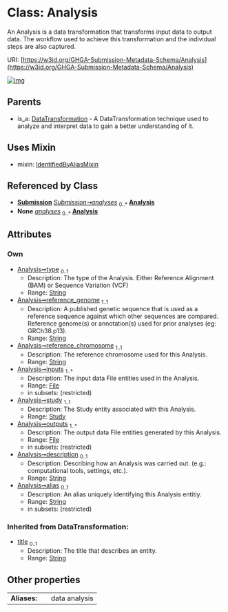
# Class: Analysis


An Analysis is a data transformation that transforms input data to output data. The workflow used to achieve this transformation and the individual steps are also captured.

URI: [https://w3id.org/GHGA-Submission-Metadata-Schema/Analysis](https://w3id.org/GHGA-Submission-Metadata-Schema/Analysis)


[![img](https://yuml.me/diagram/nofunky;dir:TB/class/[Submission],[Study],[IdentifiedByAliasMixin],[File],[DataTransformation],[File]<outputs%201..*-%20[Analysis&#124;type:string%20%3F;reference_genome:string;reference_chromosome:string;description:string%20%3F;alias:string%20%3F;title(i):string%20%3F],[Study]<study%201..1-%20[Analysis],[File]<inputs%201..*-%20[Analysis],[Submission]++-%20analyses%200..*>[Analysis],[Submission]++-%20analyses(i)%200..*>[Analysis],[Analysis]uses%20-.->[IdentifiedByAliasMixin],[DataTransformation]^-[Analysis])](https://yuml.me/diagram/nofunky;dir:TB/class/[Submission],[Study],[IdentifiedByAliasMixin],[File],[DataTransformation],[File]<outputs%201..*-%20[Analysis&#124;type:string%20%3F;reference_genome:string;reference_chromosome:string;description:string%20%3F;alias:string%20%3F;title(i):string%20%3F],[Study]<study%201..1-%20[Analysis],[File]<inputs%201..*-%20[Analysis],[Submission]++-%20analyses%200..*>[Analysis],[Submission]++-%20analyses(i)%200..*>[Analysis],[Analysis]uses%20-.->[IdentifiedByAliasMixin],[DataTransformation]^-[Analysis])

## Parents

 *  is_a: [DataTransformation](DataTransformation.md) - A DataTransformation technique used to analyze and interpret data to gain a better understanding of it.

## Uses Mixin

 *  mixin: [IdentifiedByAliasMixin](IdentifiedByAliasMixin.md)

## Referenced by Class

 *  **[Submission](Submission.md)** *[Submission➞analyses](Submission_analyses.md)*  <sub>0..\*</sub>  **[Analysis](Analysis.md)**
 *  **None** *[analyses](analyses.md)*  <sub>0..\*</sub>  **[Analysis](Analysis.md)**

## Attributes


### Own

 * [Analysis➞type](Analysis_type.md)  <sub>0..1</sub>
     * Description: The type of the Analysis. Either Reference Alignment (BAM) or Sequence Variation (VCF)
     * Range: [String](types/String.md)
 * [Analysis➞reference_genome](Analysis_reference_genome.md)  <sub>1..1</sub>
     * Description: A published genetic sequence that is used as a reference sequence against which other sequences are compared. Reference genome(s) or annotation(s) used for prior analyses (eg: GRCh38.p13).
     * Range: [String](types/String.md)
 * [Analysis➞reference_chromosome](Analysis_reference_chromosome.md)  <sub>1..1</sub>
     * Description: The reference chromosome used for this Analysis.
     * Range: [String](types/String.md)
 * [Analysis➞inputs](Analysis_inputs.md)  <sub>1..\*</sub>
     * Description: The input data File entities used in the Analysis.
     * Range: [File](File.md)
     * in subsets: (restricted)
 * [Analysis➞study](Analysis_study.md)  <sub>1..1</sub>
     * Description: The Study entity associated with this Analysis.
     * Range: [Study](Study.md)
 * [Analysis➞outputs](Analysis_outputs.md)  <sub>1..\*</sub>
     * Description: The output data File entities generated by this Analysis.
     * Range: [File](File.md)
     * in subsets: (restricted)
 * [Analysis➞description](Analysis_description.md)  <sub>0..1</sub>
     * Description: Describing how an Analysis was carried out. (e.g.: computational tools, settings, etc.).
     * Range: [String](types/String.md)
 * [Analysis➞alias](Analysis_alias.md)  <sub>0..1</sub>
     * Description: An alias uniquely identifying this Analysis entitiy.
     * Range: [String](types/String.md)
     * in subsets: (restricted)

### Inherited from DataTransformation:

 * [title](title.md)  <sub>0..1</sub>
     * Description: The title that describes an entity.
     * Range: [String](types/String.md)

## Other properties

|  |  |  |
| --- | --- | --- |
| **Aliases:** | | data analysis |

